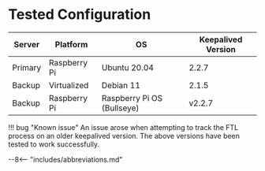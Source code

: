 # Tested Configuration

Server | Platform | OS | Keepalived Version
------ | -------- | -- | ------------------
Primary | Raspberry Pi | Ubuntu 20.04 | 2.2.7
Backup | Virtualized | Debian 11 | 2.1.5
Backup | Raspberry Pi | Raspberry Pi OS (Bullseye) | v2.2.7

!!! bug "Known issue"
    An issue arose when attempting to track the FTL process on an older keepalived version. The above versions have been tested to work successfully.

--8<-- "includes/abbreviations.md"
